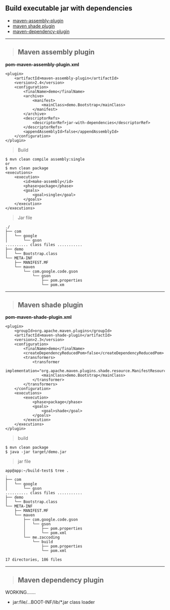 ## Build executable jar with dependencies  

- <a href="#maven-assembly-plugin">maven-assembly-plugin</a>
- <a href="#maven-shade-plugin">maven shade plugin</a>  
- <a href="#maven-dependency-plugin">maven-dependency-plugin</a>    

---  

<div id="maven-assembly-plugin"></div>

> ## Maven assembly plugin  

**pom-maven-assembly-plugin.xml**  

```aidl
<plugin>
    <artifactId>maven-assembly-plugin</artifactId>
    <version>2.4</version>
    <configuration>
        <finalName>demo</finalName>
        <archive>
            <manifest>
                <mainClass>demo.Bootstrap</mainClass>
            </manifest>
        </archive>
        <descriptorRefs>
            <descriptorRef>jar-with-dependencies</descriptorRef>
        </descriptorRefs>
        <appendAssemblyId>false</appendAssemblyId>
    </configuration>
</plugin>
```

> Build  

```aidl
$ mvn clean compile assembly:single
or
$ mvn clean package
<executions>
    <execution>
        <id>make-assembly</id>
        <phase>package</phase>
        <goals>
            <goal>single</goal>
        </goals>
    </execution>
</executions>
```  

> Jar file  

```aidl
./
├── com
│   └── google
│       └── gson
.......... class files ...........
├── demo
│   └── Bootstrap.class
└── META-INF
    ├── MANIFEST.MF
    └── maven
        └── com.google.code.gson
            └── gson
                ├── pom.properties
                └── pom.xm
```  

---  

<div id="maven-shade-plugin"></div>

> ## Maven shade plugin  

**pom-maven-shade-plugin.xml**  

```aidl
<plugin>
    <groupId>org.apache.maven.plugins</groupId>
    <artifactId>maven-shade-plugin</artifactId>
    <version>2.3</version>
    <configuration>
        <finalName>demo</finalName>
        <createDependencyReducedPom>false</createDependencyReducedPom>
        <transformers>
            <transformer
              implementation="org.apache.maven.plugins.shade.resource.ManifestResourceTransformer">
                <mainClass>demo.Bootstrap</mainClass>
            </transformer>
        </transformers>
    </configuration>
    <executions>
        <execution>
            <phase>package</phase>
            <goals>
                <goal>shade</goal>
            </goals>
        </execution>
    </executions>
</plugin>
```  

> build

```aidl
$ mvn clean package
$ java -jar target/demo.jar
```  

> jar file  

```aidl
app@app:~/build-test$ tree .
.
├── com
│   └── google
│       └── gson
.......... class files ...........
├── demo
│   └── Bootstrap.class
└── META-INF
    ├── MANIFEST.MF
    └── maven
        ├── com.google.code.gson
        │   └── gson
        │       ├── pom.properties
        │       └── pom.xml
        └── me.zaccoding
            └── build
                ├── pom.properties
                └── pom.xml

17 directories, 186 files
```  

---  

<div id="maven-dependency-plugin"></div>

> ## Maven dependency plugin  

WORKING.......
- jar:file/...BOOT-INF/lib/*.jar class loader
